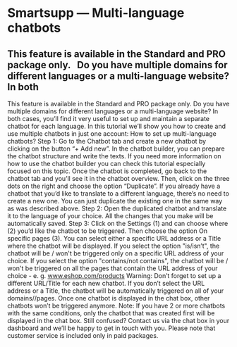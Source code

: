 # Smartsupp — Multi-language chatbots
## This feature is available in the Standard and PRO package only.   Do you have multiple domains for different languages or a multi-language website? In both
This feature is available in the Standard and PRO package only.
Do you have multiple domains for different languages or a multi-language website? In both cases, you’ll find it very useful to set up and maintain a separate chatbot for each language. In this tutorial we’ll show you how to create and use multiple chatbots in just one account: 
How to set up multi-language chatbots?
Step 1: Go to the Chatbot tab and create a new chatbot by clicking on the button “+ Add new”. In the chatbot builder, you can prepare the chatbot structure and write the texts. If you need more information on how to use the chatbot builder you can check this tutorial especially focused on this topic. 
Once the chatbot is completed, go back to the chatbot tab and you’ll see it in the chatbot overview. Then, click on the three dots on the right and choose the option “Duplicate”.
If you already have a chatbot that you’d like to translate to a different language, there’s no need to create a new one. You can just duplicate the existing one in the same way as was described above. 
Step 2: Open the duplicated chatbot and translate it to the language of your choice. All the changes that you make will be automatically saved. 
Step 3: Click on the Settings (1) and can choose where (2) you’d like the chatbot to be triggered. Then choose the option On specific pages (3). You can select either a specific URL address or a Title where the chatbot will be displayed. 
If you select the option "is/isn’t", the chatbot will be / won't be triggered only on a specific URL address of your choice. If you select the option "contains/not contains", the chatbot will be / won't be triggered on all the pages that contain the URL address of your choice - e. g. www.eshop.com/products
Warning: Don’t forget to set up a different URL/Title for each new chatbot. If you don’t select the URL address or a Title, the chatbot will be automatically triggered on all of your domains//pages. Once one chatbot is displayed in the chat box, other chatbots won’t be triggered anymore. 
Note: If you have 2 or more chatbots with the same conditions, only the chatbot that was created first will be displayed in the chat box.
Still confused? Contact us via the chat box in your dashboard and we’ll be happy to get in touch with you. Please note that customer service is included only in paid packages.

